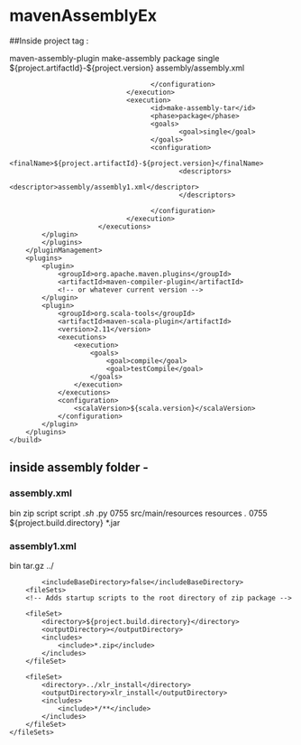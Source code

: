 # mavenAssemblyEx

##Inside project tag : 

<build>
		<pluginManagement>
			<plugins>
				<plugin>
			    <artifactId>maven-assembly-plugin</artifactId>
                          <executions>
                                 <execution>
                                       <id>make-assembly</id>
                                       <phase>package</phase>
                                       <goals>
                                              <goal>single</goal>
                                       </goals>
                                       <configuration>
                                       		  <finalName>${project.artifactId}-${project.version}</finalName>
                                              <descriptors>
                                                     <descriptor>assembly/assembly.xml</descriptor>
                                              </descriptors>
                                          
                                       </configuration>
                                 </execution>
                                 <execution>
                                       <id>make-assembly-tar</id>
                                       <phase>package</phase>
                                       <goals>
                                              <goal>single</goal>
                                       </goals>
                                       <configuration>
                                       		  <finalName>${project.artifactId}-${project.version}</finalName>
                                              <descriptors>
                                                     <descriptor>assembly/assembly1.xml</descriptor>
                                              </descriptors>
                                      
                                       </configuration>
                                 </execution>
                          </executions>
			</plugin>
			</plugins>
		</pluginManagement>
		<plugins>
			<plugin>
				<groupId>org.apache.maven.plugins</groupId>
				<artifactId>maven-compiler-plugin</artifactId>
				<!-- or whatever current version -->
			</plugin>
			<plugin>
				<groupId>org.scala-tools</groupId>
				<artifactId>maven-scala-plugin</artifactId>
				<version>2.11</version>
				<executions>
					<execution>
						<goals>
							<goal>compile</goal>
							<goal>testCompile</goal>
						</goals>
					</execution>
				</executions>
				<configuration>
					<scalaVersion>${scala.version}</scalaVersion>
				</configuration>
			</plugin>
		</plugins>
	</build>
  
  
  
  ## inside assembly folder -
  ### assembly.xml
  <assembly
	xmlns="http://maven.apache.org/plugins/maven-assembly-plugin/assembly/1.1.2"
	xmlns:xsi="http://www.w3.org/2001/XMLSchema-instance"
	xsi:schemaLocation="http://maven.apache.org/plugins/maven-assembly-plugin/assembly/1.1.2 http://maven.apache.org/xsd/assembly-1.1.2.xsd">
	<id>bin</id>
	<!-- Generates a zip package containing the needed files -->
	<formats>
		<format>zip</format>
	</formats>
	<fileSets>
		<fileSet>
			<directory>script</directory>
			<outputDirectory>script</outputDirectory>
			<includes>
				<include>*.sh</include>
				<include>*.py</include>
			</includes>
			<fileMode>0755</fileMode>
		</fileSet>
		<fileSet>
			<directory>src/main/resources</directory>
			<outputDirectory>resources</outputDirectory>
			<includes>
				<include>*.*</include>
			</includes>
			<fileMode>0755</fileMode>
		</fileSet>
		<fileSet>
			<directory>${project.build.directory}</directory>
			<outputDirectory></outputDirectory>
			<includes>
				<include>*.jar</include>
			</includes>
		</fileSet>
	</fileSets>
</assembly>

### assembly1.xml 

<assembly
        xmlns="http://maven.apache.org/plugins/maven-assembly-plugin/assembly/1.1.2"
        xmlns:xsi="http://www.w3.org/2001/XMLSchema-instance"
        xsi:schemaLocation="http://maven.apache.org/plugins/maven-assembly-plugin/assembly/1.1.2 http://maven.apache.org/xsd/assembly-1.1.2.xsd">
        <id>bin</id>
        <formats>
                <format>tar.gz</format>
        </formats>
        	<baseDirectory>../</baseDirectory>
   
    		<includeBaseDirectory>false</includeBaseDirectory>
        <fileSets>
		<!-- Adds startup scripts to the root directory of zip package -->
		
		<fileSet>
			<directory>${project.build.directory}</directory>
			<outputDirectory></outputDirectory>
			<includes>
				<include>*.zip</include>
			</includes>
		</fileSet>
		
		<fileSet>
			<directory>../xlr_install</directory>
			<outputDirectory>xlr_install</outputDirectory>
			<includes>
				<include>*/**</include>
			</includes>
		</fileSet>
	</fileSets>
</assembly>

